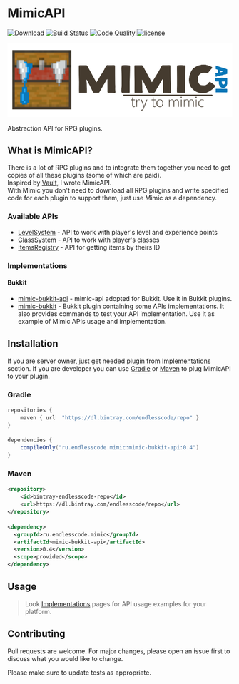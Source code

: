 # MimicAPI 
[![Download](https://img.shields.io/bintray/v/endlesscode/repo/mimic?style=flat-square)](https://bintray.com/endlesscode/repo/mimic/_latestVersion) [![Build Status](https://img.shields.io/github/workflow/status/EndlessCodeGroup/MimicAPI/CI?style=flat-square)](https://travis-ci.org/EndlessCodeGroup/MimicAPI) [![Code Quality](https://img.shields.io/codacy/grade/cfb98bfdf2b44b9d97f719f051e943a9.svg?style=flat-square)](https://www.codacy.com/app/EndlessCode-Group/MimicAPI?utm_source%3Dgithub.com%26amp;utm_medium%3Dreferral%26amp;utm_content%3DEndlessCodeGroup/MimicAPI%26amp;utm_campaign%3DBadge_Grade)
[![license](https://img.shields.io/github/license/EndlessCodeGroup/MimicAPI.svg?style=flat-square)](LICENSE)

[![Logo](images/logo.png)](#)

Abstraction API for RPG plugins.

## What is MimicAPI?
There is a lot of RPG plugins and to integrate them together you need to get copies of all these plugins (some of which are paid).  
Inspired by [Vault], I wrote MimicAPI.  
With Mimic you don't need to download all RPG plugins and write specified code for each plugin to support them, just use Mimic as a dependency.

### Available APIs
- [LevelSystem] - API to work with player's level and experience points
- [ClassSystem] - API to work with player's classes
- [ItemsRegistry] - API for getting items by theirs ID

### Implementations

#### Bukkit
- [mimic-bukkit-api](mimic-bukkit-api) - mimic-api adopted for Bukkit. Use it in Bukkit plugins.
- [mimic-bukkit](mimic-bukkit) - Bukkit plugin containing some APIs implementations.
It also provides commands to test your API implementation.
Use it as example of Mimic APIs usage and implementation.

## Installation

If you are server owner, just get needed plugin from [Implementations](#implementations) section.
If you are developer you can use [Gradle] or [Maven] to plug MimicAPI to your plugin.

### Gradle

```groovy
repositories {
    maven { url  "https://dl.bintray.com/endlesscode/repo" }
}

dependencies {
    compileOnly("ru.endlesscode.mimic:mimic-bukkit-api:0.4")
}
```

### Maven
```xml
<repository>
    <id>bintray-endlesscode-repo</id>
    <url>https://dl.bintray.com/endlesscode/repo</url>
</repository>

<dependency>
  <groupId>ru.endlesscode.mimic</groupId>
  <artifactId>mimic-bukkit-api</artifactId>
  <version>0.4</version>
  <scope>provided</scope>
</dependency>
```

## Usage

> Look [Implementations](#implementations) pages for API usage examples for your platform.

## Contributing
Pull requests are welcome.
For major changes, please open an issue first to discuss what you would like to change.

Please make sure to update tests as appropriate.

[Vault]: https://github.com/MilkBowl/Vault
[Gradle]: https://gradle.org/
[Maven]: https://maven.apache.org/

[LevelSystem]: mimic-api/src/main/kotlin/level/LevelSystem.kt
[ClassSystem]: mimic-api/src/main/kotlin/classes/ClassSystem.kt
[ItemsRegistry]: mimic-api/src/main/kotlin/items/ItemsRegistry.kt
